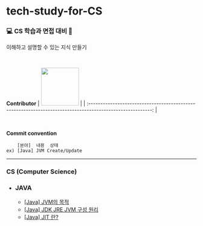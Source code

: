 # tech-study-for-CS

### 💻 CS 학습과 면접 대비 📖

이해하고 설명할 수 있는 지식 만들기

</br>

**Contributor**
| [<img src="https://avatars.githubusercontent.com/u/83931353?v=4" width="100">](https://github.com/Hugh-KR) | 
| :--------------------------------------------------------------------------------------------------------: | 

</br>

**Commit convention**

```
    [분야]  내용  상태
ex) [Java] JVM Create/Update
```

---

### CS (Computer Science)

- ### JAVA
  
  - [[Java] JVM의 목적](Java/[Java]%20JVM의%20목적.md)  
  - [[Java] JDK JRE JVM 구성 원리](Java/[Java]%20JDK%20JRE%20JVM%20구성%20원리.md)  
  - [[Java] JIT 란?](Java/[Java]%20JIT%20란?.md)